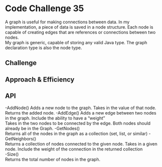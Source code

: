 # Code Challenge 35
<!-- Short summary or background information -->
A graph is useful for making connections between data.  In my implementation, a piece of data is saved in a node structure.  Each node is capable of creating edges that are references or connections between two nodes.  
My graph is generic, capable of storing any valid Java type.  The graph declaration type is also the node type.

## Challenge
<!-- Description of the challenge -->

## Approach & Efficiency
<!-- What approach did you take? Why? What is the Big O space/time for this approach? -->

## API
<!-- Description of each method publicly available in your Graph -->
-AddNode() 
    Adds a new node to the graph. 
    Takes in the value of that node.  
    Returns the added node. 
-AddEdge() 
    Adds a new edge between two nodes in the graph. 
    Include the ability to have a “weight”  
    Takes in the two nodes to be connected by the edge. 
    Both nodes should already be in the Graph. 
-GetNodes()  
    Returns all of the nodes in the graph as a collection (set, list, or similar)
-GetNeighbors()  
    Returns a collection of nodes connected to the given node. 
    Takes in a given node. 
    Include the weight of the connection in the returned collection  
-Size()   
    Returns the total number of nodes in the graph. 
